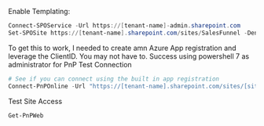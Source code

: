 

Enable Templating:
```powershell
Connect-SPOService -Url https://[tenant-name]-admin.sharepoint.com
Set-SPOSite https://[tenant-name].sharepoint.com/sites/SalesFunnel -DenyAddAndCustomizePages 0
```

To get this to work, I needed to create amn Azure App registration and leverage the ClientID.  You may not have to.
Success using powershell 7 as administrator for PnP
Test Connection
```powershell
# See if you can connect using the built in app registration
Connect-PnPOnline -Url "https://[tenant-name].sharepoint.com/sites/[site-name]/" -Interactive -ClientId "31359c7f-bd7e-475c-86db-fdb8c937548e"
```

Test Site Access
```powershell
Get-PnPWeb
```